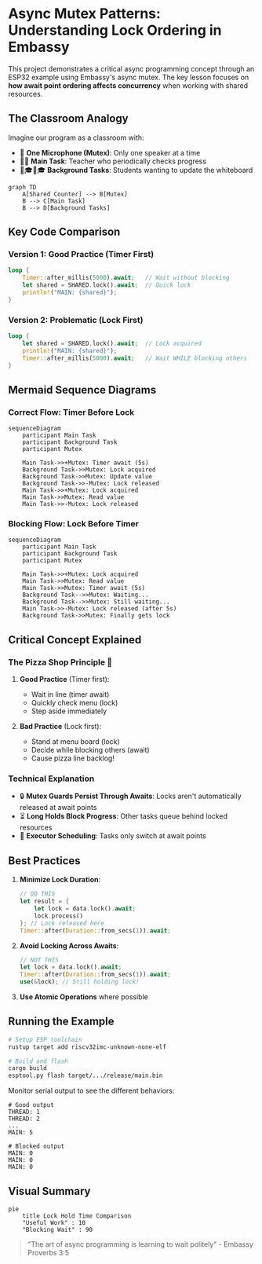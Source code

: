 # Async Mutex Patterns: Understanding Lock Ordering in Embassy

This project demonstrates a critical async programming concept through an ESP32 example using Embassy's async mutex. The key lesson focuses on **how await point ordering affects concurrency** when working with shared resources.

## The Classroom Analogy
Imagine our program as a classroom with:
- 🎤 **One Microphone (Mutex)**: Only one speaker at a time
- 👨🏫 **Main Task**: Teacher who periodically checks progress
- 👩🎓👨🎓 **Background Tasks**: Students wanting to update the whiteboard

```mermaid
graph TD
    A[Shared Counter] --> B[Mutex]
    B --> C[Main Task]
    B --> D[Background Tasks]
```

## Key Code Comparison

### Version 1: Good Practice (Timer First)
```rust
loop {
    Timer::after_millis(5000).await;   // Wait without blocking
    let shared = SHARED.lock().await;  // Quick lock
    println!("MAIN: {shared}");
}
```

### Version 2: Problematic (Lock First)
```rust
loop {
    let shared = SHARED.lock().await;  // Lock acquired
    println!("MAIN: {shared}");
    Timer::after_millis(5000).await;   // Wait WHILE blocking others
}
```

## Mermaid Sequence Diagrams

### Correct Flow: Timer Before Lock
```mermaid
sequenceDiagram
    participant Main Task
    participant Background Task
    participant Mutex
    
    Main Task->>+Mutex: Timer await (5s)
    Background Task->>Mutex: Lock acquired
    Background Task->>Mutex: Update value
    Background Task->>-Mutex: Lock released
    Main Task->>+Mutex: Lock acquired
    Main Task->>Mutex: Read value
    Main Task->>-Mutex: Lock released
```

### Blocking Flow: Lock Before Timer
```mermaid
sequenceDiagram
    participant Main Task
    participant Background Task
    participant Mutex
    
    Main Task->>+Mutex: Lock acquired
    Main Task->>Mutex: Read value
    Main Task->>Mutex: Timer await (5s)
    Background Task-->>Mutex: Waiting...
    Background Task-->>Mutex: Still waiting...
    Main Task->>-Mutex: Lock released (after 5s)
    Background Task->>Mutex: Finally gets lock
```

## Critical Concept Explained

### The Pizza Shop Principle 🍕
1. **Good Practice** (Timer first):
   - Wait in line (timer await)
   - Quickly check menu (lock)
   - Step aside immediately

2. **Bad Practice** (Lock first):
   - Stand at menu board (lock)
   - Decide while blocking others (await)
   - Cause pizza line backlog!

### Technical Explanation
- 🔒 **Mutex Guards Persist Through Awaits**: Locks aren't automatically released at await points
- ⏳ **Long Holds Block Progress**: Other tasks queue behind locked resources
- 🔁 **Executor Scheduling**: Tasks only switch at await points

## Best Practices
1. **Minimize Lock Duration**: 
   ```rust
   // DO THIS
   let result = {
       let lock = data.lock().await;
       lock.process()
   }; // Lock released here
   Timer::after(Duration::from_secs(1)).await;
   ```

2. **Avoid Locking Across Awaits**:
   ```rust
   // NOT THIS
   let lock = data.lock().await;
   Timer::after(Duration::from_secs(1)).await;
   use(&lock); // Still holding lock!
   ```

3. **Use Atomic Operations** where possible

## Running the Example
```bash
# Setup ESP toolchain
rustup target add riscv32imc-unknown-none-elf

# Build and flash
cargo build
esptool.py flash target/.../release/main.bin
```

Monitor serial output to see the different behaviors:
```
# Good output
THREAD: 1
THREAD: 2
...
MAIN: 5

# Blocked output
MAIN: 0
MAIN: 0
MAIN: 0
```

## Visual Summary
```mermaid
pie
    title Lock Hold Time Comparison
    "Useful Work" : 10
    "Blocking Wait" : 90
```

> "The art of async programming is learning to wait politely" - Embassy Proverbs 3:5

